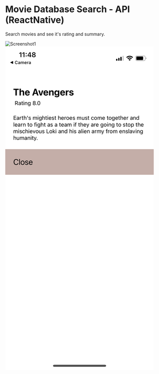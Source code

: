 # Movie Database Search - API (ReactNative)

Search movies and see it's rating and summary. 

![Screenshot1](Screenshot1.png)
![Screenshot2](Screenshot2.png)
